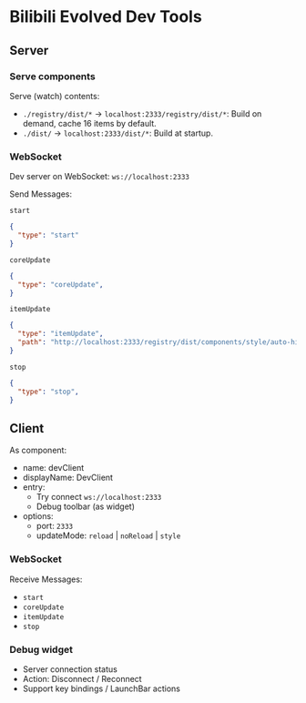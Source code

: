 # Bilibili Evolved Dev Tools

## Server

### Serve components
Serve (watch) contents:
- `./registry/dist/*` -> `localhost:2333/registry/dist/*`: Build on demand, cache 16 items by default.
- `./dist/` -> `localhost:2333/dist/*`: Build at startup.

### WebSocket
Dev server on WebSocket: `ws://localhost:2333`

Send Messages:

`start`
```json
{
  "type": "start"
}
```

`coreUpdate`
```json
{
  "type": "coreUpdate",
}
```

`itemUpdate`
```json
{
  "type": "itemUpdate",
  "path": "http://localhost:2333/registry/dist/components/style/auto-hide-sidebar.js"
}
```

`stop`
```json
{
  "type": "stop",
}
```

## Client
As component:
- name: devClient
- displayName: DevClient
- entry:
  - Try connect `ws://localhost:2333`
  - Debug toolbar (as widget)
- options:
  - port: `2333`
  - updateMode: `reload` | `noReload` | `style`

### WebSocket
Receive Messages:

- `start`
- `coreUpdate`
- `itemUpdate`
- `stop`

### Debug widget
- Server connection status
- Action: Disconnect / Reconnect
- Support key bindings / LaunchBar actions
